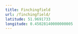 ```yaml
---
title: Finchingfield
url: /finchingfield/
latitude: 51.9691733
longitude: 0.45028140000000005
---
```

